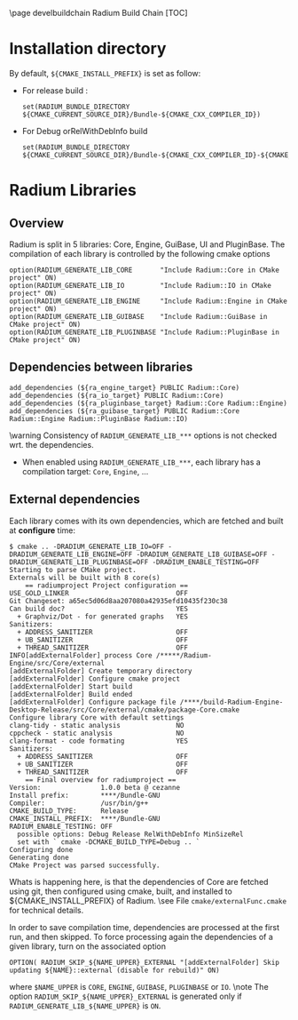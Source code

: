 \page develbuildchain Radium Build Chain
[TOC]

# Installation directory
By default, `${CMAKE_INSTALL_PREFIX}` is set as follow:

- For release build :
    ~~~{.cmake}
    set(RADIUM_BUNDLE_DIRECTORY ${CMAKE_CURRENT_SOURCE_DIR}/Bundle-${CMAKE_CXX_COMPILER_ID})
    ~~~
- For Debug orRelWithDebInfo build
    ~~~{.cmake}
    set(RADIUM_BUNDLE_DIRECTORY ${CMAKE_CURRENT_SOURCE_DIR}/Bundle-${CMAKE_CXX_COMPILER_ID}-${CMAKE_BUILD_TYPE})
    ~~~

# Radium Libraries
## Overview
Radium is split in 5 libraries: Core, Engine, GuiBase, UI and PluginBase.
   The compilation of each library is controlled by the following cmake options
~~~{.cmake}
option(RADIUM_GENERATE_LIB_CORE       "Include Radium::Core in CMake project" ON)
option(RADIUM_GENERATE_LIB_IO         "Include Radium::IO in CMake project" ON)
option(RADIUM_GENERATE_LIB_ENGINE     "Include Radium::Engine in CMake project" ON)
option(RADIUM_GENERATE_LIB_GUIBASE    "Include Radium::GuiBase in CMake project" ON)
option(RADIUM_GENERATE_LIB_PLUGINBASE "Include Radium::PluginBase in CMake project" ON)
~~~
## Dependencies between libraries
~~~{.cmake}
add_dependencies (${ra_engine_target} PUBLIC Radium::Core)
add_dependencies (${ra_io_target} PUBLIC Radium::Core)
add_dependencies (${ra_pluginbase_target} Radium::Core Radium::Engine)
add_dependencies (${ra_guibase_target} PUBLIC Radium::Core Radium::Engine Radium::PluginBase Radium::IO)
~~~
\warning Consistency of `RADIUM_GENERATE_LIB_***` options is not checked wrt. the dependencies.

 - When enabled using `RADIUM_GENERATE_LIB_***`, each library has a compilation target: `Core`,
 `Engine`, ...

## External dependencies
Each library comes with its own dependencies, which are fetched and built at **configure** time:
~~~{.sh}
$ cmake .. -DRADIUM_GENERATE_LIB_IO=OFF -DRADIUM_GENERATE_LIB_ENGINE=OFF -DRADIUM_GENERATE_LIB_GUIBASE=OFF -DRADIUM_GENERATE_LIB_PLUGINBASE=OFF -DRADIUM_ENABLE_TESTING=OFF
Starting to parse CMake project.
Externals will be built with 8 core(s)
    == radiumproject Project configuration ==
USE_GOLD_LINKER                           OFF
Git Changeset: a65ec5d06d8aa207080a42935efd10435f230c38
Can build doc?                            YES
  + Graphviz/Dot - for generated graphs   YES
Sanitizers:
  + ADDRESS_SANITIZER                     OFF
  + UB_SANITIZER                          OFF
  + THREAD_SANITIZER                      OFF
INFO[addExternalFolder] process Core /*****/Radium-Engine/src/Core/external
[addExternalFolder] Create temporary directory
[addExternalFolder] Configure cmake project
[addExternalFolder] Start build
[addExternalFolder] Build ended
[addExternalFolder] Configure package file /****/build-Radium-Engine-Desktop-Release/src/Core/external/cmake/package-Core.cmake
Configure library Core with default settings
clang-tidy - static analysis              NO
cppcheck - static analysis                NO
clang-format - code formating             YES
Sanitizers:
  + ADDRESS_SANITIZER                     OFF
  + UB_SANITIZER                          OFF
  + THREAD_SANITIZER                      OFF
    == Final overview for radiumproject ==
Version:               1.0.0 beta @ cezanne
Install prefix:        ****/Bundle-GNU
Compiler:              /usr/bin/g++
CMAKE_BUILD_TYPE:      Release
CMAKE_INSTALL_PREFIX:  ****/Bundle-GNU
RADIUM_ENABLE_TESTING: OFF
  possible options: Debug Release RelWithDebInfo MinSizeRel
  set with ` cmake -DCMAKE_BUILD_TYPE=Debug .. `
Configuring done
Generating done
CMake Project was parsed successfully.
~~~
Whats is happening here, is that the dependencies of Core are fetched using git, then
configured using cmake, built, and installed to ${CMAKE_INSTALL_PREFIX} of Radium.
\see File `cmake/externalFunc.cmake` for technical details.

In order to save compilation time, dependencies are processed at the first run, and then skipped.
To force processing again the dependencies of a given library, turn on the associated option
~~~
OPTION( RADIUM_SKIP_${NAME_UPPER}_EXTERNAL "[addExternalFolder] Skip updating ${NAME}::external (disable for rebuild)" ON)
~~~
where `$NAME_UPPER` is `CORE`, `ENGINE`, `GUIBASE`, `PLUGINBASE` or `IO`.
\note The option `RADIUM_SKIP_${NAME_UPPER}_EXTERNAL` is generated only if `RADIUM_GENERATE_LIB_${NAME_UPPER}` is `ON`.
